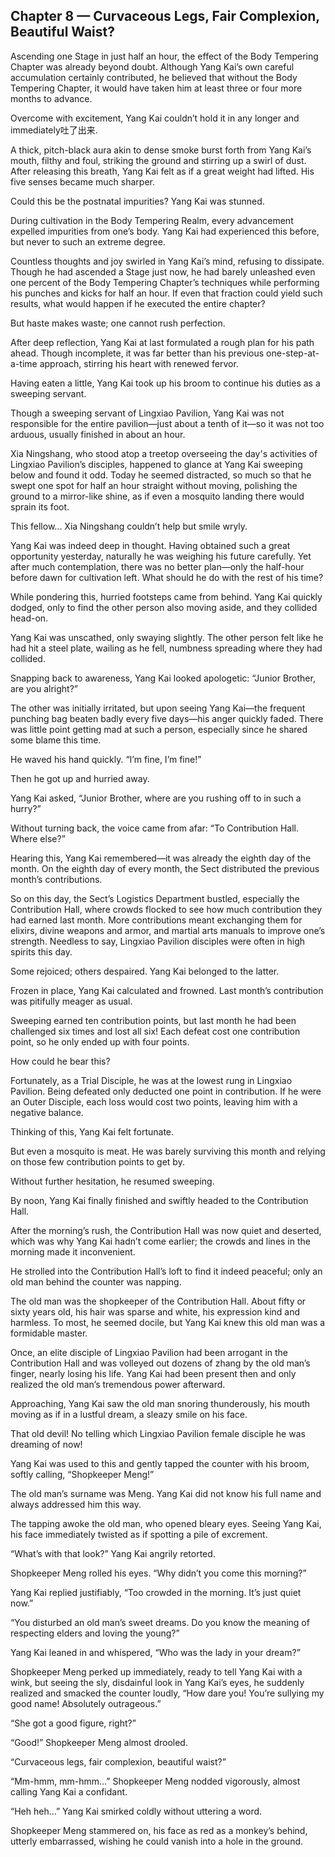 ## Chapter 8 — Curvaceous Legs, Fair Complexion, Beautiful Waist?

Ascending one Stage in just half an hour, the effect of the Body Tempering Chapter was already beyond doubt. Although Yang Kai’s own careful accumulation certainly contributed, he believed that without the Body Tempering Chapter, it would have taken him at least three or four more months to advance.

Overcome with excitement, Yang Kai couldn’t hold it in any longer and immediately吐了出来.

A thick, pitch-black aura akin to dense smoke burst forth from Yang Kai’s mouth, filthy and foul, striking the ground and stirring up a swirl of dust. After releasing this breath, Yang Kai felt as if a great weight had lifted. His five senses became much sharper.

Could this be the postnatal impurities? Yang Kai was stunned.

During cultivation in the Body Tempering Realm, every advancement expelled impurities from one’s body. Yang Kai had experienced this before, but never to such an extreme degree.

Countless thoughts and joy swirled in Yang Kai’s mind, refusing to dissipate. Though he had ascended a Stage just now, he had barely unleashed even one percent of the Body Tempering Chapter’s techniques while performing his punches and kicks for half an hour. If even that fraction could yield such results, what would happen if he executed the entire chapter?

But haste makes waste; one cannot rush perfection.

After deep reflection, Yang Kai at last formulated a rough plan for his path ahead. Though incomplete, it was far better than his previous one-step-at-a-time approach, stirring his heart with renewed fervor.

Having eaten a little, Yang Kai took up his broom to continue his duties as a sweeping servant.

Though a sweeping servant of Lingxiao Pavilion, Yang Kai was not responsible for the entire pavilion—just about a tenth of it—so it was not too arduous, usually finished in about an hour.

Xia Ningshang, who stood atop a treetop overseeing the day's activities of Lingxiao Pavilion’s disciples, happened to glance at Yang Kai sweeping below and found it odd. Today he seemed distracted, so much so that he swept one spot for half an hour straight without moving, polishing the ground to a mirror-like shine, as if even a mosquito landing there would sprain its foot.

This fellow... Xia Ningshang couldn’t help but smile wryly.

Yang Kai was indeed deep in thought. Having obtained such a great opportunity yesterday, naturally he was weighing his future carefully. Yet after much contemplation, there was no better plan—only the half-hour before dawn for cultivation left. What should he do with the rest of his time?

While pondering this, hurried footsteps came from behind. Yang Kai quickly dodged, only to find the other person also moving aside, and they collided head-on.

Yang Kai was unscathed, only swaying slightly. The other person felt like he had hit a steel plate, wailing as he fell, numbness spreading where they had collided.

Snapping back to awareness, Yang Kai looked apologetic: “Junior Brother, are you alright?”

The other was initially irritated, but upon seeing Yang Kai—the frequent punching bag beaten badly every five days—his anger quickly faded. There was little point getting mad at such a person, especially since he shared some blame this time.

He waved his hand quickly. “I’m fine, I’m fine!”

Then he got up and hurried away.

Yang Kai asked, “Junior Brother, where are you rushing off to in such a hurry?”

Without turning back, the voice came from afar: “To Contribution Hall. Where else?”

Hearing this, Yang Kai remembered—it was already the eighth day of the month. On the eighth day of every month, the Sect distributed the previous month’s contributions.

So on this day, the Sect’s Logistics Department bustled, especially the Contribution Hall, where crowds flocked to see how much contribution they had earned last month. More contributions meant exchanging them for elixirs, divine weapons and armor, and martial arts manuals to improve one’s strength. Needless to say, Lingxiao Pavilion disciples were often in high spirits this day.

Some rejoiced; others despaired. Yang Kai belonged to the latter.

Frozen in place, Yang Kai calculated and frowned. Last month’s contribution was pitifully meager as usual.

Sweeping earned ten contribution points, but last month he had been challenged six times and lost all six! Each defeat cost one contribution point, so he only ended up with four points.

How could he bear this?

Fortunately, as a Trial Disciple, he was at the lowest rung in Lingxiao Pavilion. Being defeated only deducted one point in contribution. If he were an Outer Disciple, each loss would cost two points, leaving him with a negative balance.

Thinking of this, Yang Kai felt fortunate.

But even a mosquito is meat. He was barely surviving this month and relying on those few contribution points to get by.

Without further hesitation, he resumed sweeping.

By noon, Yang Kai finally finished and swiftly headed to the Contribution Hall.

After the morning’s rush, the Contribution Hall was now quiet and deserted, which was why Yang Kai hadn’t come earlier; the crowds and lines in the morning made it inconvenient.

He strolled into the Contribution Hall’s loft to find it indeed peaceful; only an old man behind the counter was napping.

The old man was the shopkeeper of the Contribution Hall. About fifty or sixty years old, his hair was sparse and white, his expression kind and harmless. To most, he seemed docile, but Yang Kai knew this old man was a formidable master.

Once, an elite disciple of Lingxiao Pavilion had been arrogant in the Contribution Hall and was volleyed out dozens of zhang by the old man’s finger, nearly losing his life. Yang Kai had been present then and only realized the old man’s tremendous power afterward.

Approaching, Yang Kai saw the old man snoring thunderously, his mouth moving as if in a lustful dream, a sleazy smile on his face.

That old devil! No telling which Lingxiao Pavilion female disciple he was dreaming of now!

Yang Kai was used to this and gently tapped the counter with his broom, softly calling, “Shopkeeper Meng!”

The old man’s surname was Meng. Yang Kai did not know his full name and always addressed him this way.

The tapping awoke the old man, who opened bleary eyes. Seeing Yang Kai, his face immediately twisted as if spotting a pile of excrement.

“What’s with that look?” Yang Kai angrily retorted.

Shopkeeper Meng rolled his eyes. “Why didn’t you come this morning?”

Yang Kai replied justifiably, “Too crowded in the morning. It’s just quiet now.”

“You disturbed an old man’s sweet dreams. Do you know the meaning of respecting elders and loving the young?”

Yang Kai leaned in and whispered, “Who was the lady in your dream?”

Shopkeeper Meng perked up immediately, ready to tell Yang Kai with a wink, but seeing the sly, disdainful look in Yang Kai’s eyes, he suddenly realized and smacked the counter loudly, “How dare you! You’re sullying my good name! Absolutely outrageous.”

“She got a good figure, right?”

“Good!” Shopkeeper Meng almost drooled.

“Curvaceous legs, fair complexion, beautiful waist?”

“Mm-hmm, mm-hmm…” Shopkeeper Meng nodded vigorously, almost calling Yang Kai a confidant.

“Heh heh...” Yang Kai smirked coldly without uttering a word.

Shopkeeper Meng stammered on, his face as red as a monkey’s behind, utterly embarrassed, wishing he could vanish into a hole in the ground.